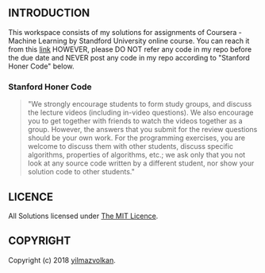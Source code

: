 ## INTRODUCTION
This workspace consists of my solutions for assignments of Coursera - Machine Learning by Standford University online course. You can reach it from this [link](https://www.coursera.org/learn/machine-learning/home/welcome) HOWEVER, please DO NOT refer any code in my repo before the due date and NEVER post any code in my repo according to "Stanford Honer Code" below.

### Stanford Honer Code
> "We strongly encourage students to form study groups,  and discuss the lecture videos (including in-video questions). We also encourage you to get together with friends to watch the videos together as a group. However,  the answers that you submit for the review questions should be your own work. For the programming exercises,  you are welcome to discuss them with other students,  discuss specific algorithms,  properties of algorithms,  etc.; we ask only that you not look at any source code written by a different student,  nor show your solution code to other students."

## LICENCE
All Solutions licensed under [The MIT Licence](https://github.com/yilmazvolkan/CourseraML/blob/master/LICENSE).

## COPYRIGHT
Copyright (c) 2018 [yilmazvolkan](https://github.com/yilmazvolkan).
